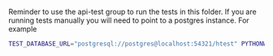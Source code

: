 Reminder to use the api-test group to run the tests in this folder.
If you are running tests manually you will need to point to a postgres instance.
For example
``` bash
TEST_DATABASE_URL="postgresql://postgres@localhost:54321/htest" PYTHONWARNINGS=ignore pytest test
```
